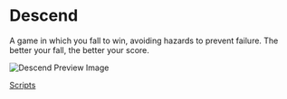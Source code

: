 # Descend
 A game in which you fall to win, avoiding hazards to prevent failure. The better your fall, the better your score.
 
 ![Descend Preview Image](https://user-images.githubusercontent.com/50239452/111804788-4eb12100-88c8-11eb-9a6a-2075b7c91bc5.gif)
 
[Scripts](https://github.com/HalfTurf/Descend/tree/main/Unity%20Project/Assets/Scripts)
